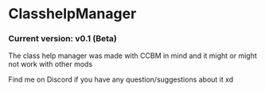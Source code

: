 # ClasshelpManager
<h3>Current version: v0.1 (Beta)</h3>
<p>The class help manager was made with CCBM in mind and it might or might not work with other mods</p>
<p>Find me on Discord if you have any question/suggestions about it xd</p>
